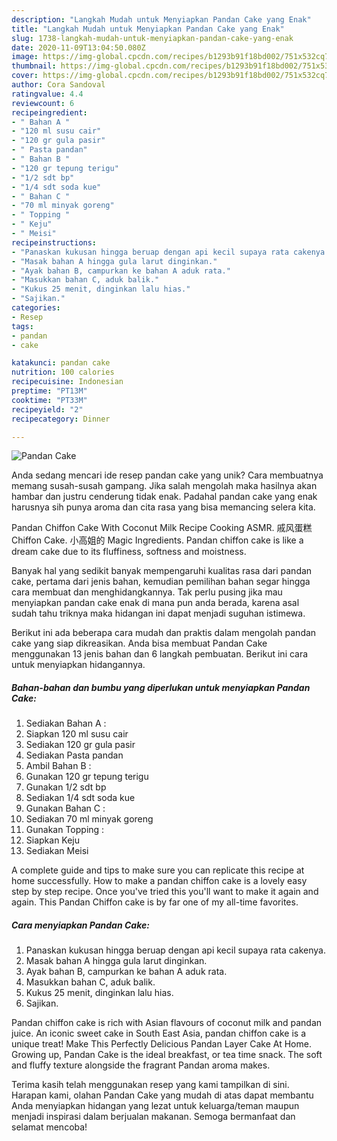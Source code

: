 ```yaml
---
description: "Langkah Mudah untuk Menyiapkan Pandan Cake yang Enak"
title: "Langkah Mudah untuk Menyiapkan Pandan Cake yang Enak"
slug: 1738-langkah-mudah-untuk-menyiapkan-pandan-cake-yang-enak
date: 2020-11-09T13:04:50.080Z
image: https://img-global.cpcdn.com/recipes/b1293b91f18bd002/751x532cq70/pandan-cake-foto-resep-utama.jpg
thumbnail: https://img-global.cpcdn.com/recipes/b1293b91f18bd002/751x532cq70/pandan-cake-foto-resep-utama.jpg
cover: https://img-global.cpcdn.com/recipes/b1293b91f18bd002/751x532cq70/pandan-cake-foto-resep-utama.jpg
author: Cora Sandoval
ratingvalue: 4.4
reviewcount: 6
recipeingredient:
- " Bahan A "
- "120 ml susu cair"
- "120 gr gula pasir"
- " Pasta pandan"
- " Bahan B "
- "120 gr tepung terigu"
- "1/2 sdt bp"
- "1/4 sdt soda kue"
- " Bahan C "
- "70 ml minyak goreng"
- " Topping "
- " Keju"
- " Meisi"
recipeinstructions:
- "Panaskan kukusan hingga beruap dengan api kecil supaya rata cakenya."
- "Masak bahan A hingga gula larut dinginkan."
- "Ayak bahan B, campurkan ke bahan A aduk rata."
- "Masukkan bahan C, aduk balik."
- "Kukus 25 menit, dinginkan lalu hias."
- "Sajikan."
categories:
- Resep
tags:
- pandan
- cake

katakunci: pandan cake 
nutrition: 100 calories
recipecuisine: Indonesian
preptime: "PT13M"
cooktime: "PT33M"
recipeyield: "2"
recipecategory: Dinner

---
```



![Pandan Cake](https://img-global.cpcdn.com/recipes/b1293b91f18bd002/751x532cq70/pandan-cake-foto-resep-utama.jpg)

Anda sedang mencari ide resep pandan cake yang unik? Cara membuatnya memang susah-susah gampang. Jika salah mengolah maka hasilnya akan hambar dan justru cenderung tidak enak. Padahal pandan cake yang enak harusnya sih punya aroma dan cita rasa yang bisa memancing selera kita.

Pandan Chiffon Cake With Coconut Milk Recipe Cooking ASMR. 戚风蛋糕 Chiffon Cake. 小高姐的 Magic Ingredients. Pandan chiffon cake is like a dream cake due to its fluffiness, softness and moistness.

Banyak hal yang sedikit banyak mempengaruhi kualitas rasa dari pandan cake, pertama dari jenis bahan, kemudian pemilihan bahan segar hingga cara membuat dan menghidangkannya. Tak perlu pusing jika mau menyiapkan pandan cake enak di mana pun anda berada, karena asal sudah tahu triknya maka hidangan ini dapat menjadi suguhan istimewa.


Berikut ini ada beberapa cara mudah dan praktis dalam mengolah pandan cake yang siap dikreasikan. Anda bisa membuat Pandan Cake menggunakan 13 jenis bahan dan 6 langkah pembuatan. Berikut ini cara untuk menyiapkan hidangannya.

<!--inarticleads1-->

##### Bahan-bahan dan bumbu yang diperlukan untuk menyiapkan Pandan Cake:

1. Sediakan  Bahan A :
1. Siapkan 120 ml susu cair
1. Sediakan 120 gr gula pasir
1. Sediakan  Pasta pandan
1. Ambil  Bahan B :
1. Gunakan 120 gr tepung terigu
1. Gunakan 1/2 sdt bp
1. Sediakan 1/4 sdt soda kue
1. Gunakan  Bahan C :
1. Sediakan 70 ml minyak goreng
1. Gunakan  Topping :
1. Siapkan  Keju
1. Sediakan  Meisi


A complete guide and tips to make sure you can replicate this recipe at home successfully. How to make a pandan chiffon cake is a lovely easy step by step recipe. Once you&#39;ve tried this you&#39;ll want to make it again and again. This Pandan Chiffon cake is by far one of my all-time favorites. 

<!--inarticleads2-->

##### Cara menyiapkan Pandan Cake:

1. Panaskan kukusan hingga beruap dengan api kecil supaya rata cakenya.
1. Masak bahan A hingga gula larut dinginkan.
1. Ayak bahan B, campurkan ke bahan A aduk rata.
1. Masukkan bahan C, aduk balik.
1. Kukus 25 menit, dinginkan lalu hias.
1. Sajikan.


Pandan chiffon cake is rich with Asian flavours of coconut milk and pandan juice. An iconic sweet cake in South East Asia, pandan chiffon cake is a unique treat! Make This Perfectly Delicious Pandan Layer Cake At Home. Growing up, Pandan Cake is the ideal breakfast, or tea time snack. The soft and fluffy texture alongside the fragrant Pandan aroma makes. 

Terima kasih telah menggunakan resep yang kami tampilkan di sini. Harapan kami, olahan Pandan Cake yang mudah di atas dapat membantu Anda menyiapkan hidangan yang lezat untuk keluarga/teman maupun menjadi inspirasi dalam berjualan makanan. Semoga bermanfaat dan selamat mencoba!
